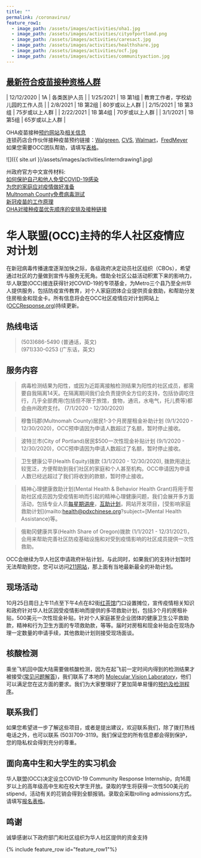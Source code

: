```yaml
---
title: ""
permalink: /coronavirus/
feature_row1:
  - image_path: /assets/images/activities/oha1.jpg
  - image_path: /assets/images/activities/cityofportland.png
  - image_path: /assets/images/activities/caresact.jpg
  - image_path: /assets/images/activities/healthshare.jpg
  - image_path: /assets/images/activities/ocf.jpg
  - image_path: /assets/images/activities/communityaction.jpg
---
```

## [最新符合疫苗接种资格人群](https://covidvaccine.oregon.gov/)

| 12/12/2020 | 1A | 各类医护人员 |
| 1/25/2021 | 1B 第1组 | 教育工作者，学校幼儿园的工作人员 |
| 2/8/2021 | 1B 第2组 | 80岁或以上人群 |
| 2/15/2021 | 1B 第3组 | 75岁或以上人群 |
| 2/22/2021 | 1B 第4组 | 70岁或以上人群 |
| 3/1/2021 | 1B 第5组 | 65岁或以上人群 |

OHA疫苗接种[预约网站](https://getvaccinated.oregon.gov/)及[相关信息](https://covidvaccine.oregon.gov/)  
连锁药店合作伙伴接种疫苗预约链接：[Walgreen](https://www.walgreens.com/findcare/vaccination/covid-19), [CVS](https://www.cvs.com/immunizations/covid-19-vaccine), [Walmart](https://www.walmart.com/cp/1228302)，[FredMeyer](https://www.fredmeyer.com/health/clinic/vaccinations)  
如果您需要OCC团队帮助，请填写[表格](https://docs.google.com/forms/d/e/1FAIpQLSeh1GA2vDd_X68ugZkP3JCuc7WlYso7IONE3tmB4vMc7Wabhg/viewform?usp=sf_link)。  

![]({{ site.url }}/assets/images/activities/interndrawing1.jpg)

州政府官方中文宣传材料:  
[如何保护自己和他人免受COVID-19感染](https://sharedsystems.dhsoha.state.or.us/DHSForms/Served//LN2681.pdf)  
[为您的家庭应对疫情做好准备](https://sharedsystems.dhsoha.state.or.us/DHSForms/Served/ln3225.pdf)  
[Multnomah County免费病毒测试](https://multco.us/file/93346/download)  
[新冠疫苗的工作原理](https://multco.us/file/94743/download)  
[OHA对接种疫苗优先顺序的安排及接种链接](https://covidvaccine.oregon.gov/)  

# 华人联盟(OCC)主持的华人社区疫情应对计划

在新冠病毒传播速度逐渐加快之际，各级政府决定动员社区组织（CBOs），希望通过社区的力量做到宣传与服务无死角。借助全社区公益活动积累下来的影响力，华人联盟(OCC)接连获得针对COVID-19的专项基金，为Metro三个县乃至全州华人提供服务，包括防疫宣传教育，对个人家庭团体企业提供资金救助，和帮助分发住房租金和现金卡。所有信息将会在OCC社区疫情应对计划网站上 ([OCCResponse.org](http://occresponse.org/))持续更新。

## 热线电话

> (503)686-5490 (普通话，英文)  
> (971)330-0253 (广东话，英文)  

## 服务内容

> 病毒检测结果为阳性，或因为近距离接触检测结果为阳性的社区成员，都需要自我隔离14天。在隔离期间我们会负责提供全方位的支持，包括协调吃住行，几乎全部费用(包括但不限于旅馆，食物，通讯，水电气，托儿费等)都会由州政府支付。 (7/1/2020 - 12/30/2020)

> 穆鲁玛郡(Multnomah County)居民1-3个月房屋租金补助计划 (9/1/2020 - 12/30/2020)，OCC预申请因为申请人数超过了名额，暂时停止接收。

> 波特兰市(City of Portland)居民$500一次性现金补贴计划 (9/1/2020 - 12/30/2020)，OCC预申请因为申请人数超过了名额，暂时停止接收。

> 卫生健康公平(Health Equity)拨款 (3/1/2020 - 12/30/2020), 拨款用途比较宽泛，方便帮助到我们社区的家庭和个人甚至机构。OCC申请因为申请人数已经远超过了我们将收到的款额，暂时停止接收。

> 精神心理健康救助计划(Mental Health & Behavior Health Grant)将用于帮助社区成员因为受疫情影响而引起的精神心理健康问题，我们会展开多方面活动，包括专业人员[每星期讲座](http://pdxchinese.org/weeklytalk/)，[互助计划](http://pdxchinese.org/mentalhealth/)，网站开发项目，[受影响家庭救助计划](mailto:health@pdxchinese.org?subject=[Mental Health Assistance)等。

> 俄勒冈健康共享(Health Share of Oregon)拨款 (1/1/2021 - 12/31/2021)，会用来帮助完善社区防疫基础设施和对受到疫情影响的社区成员提供一次性救助。

OCC会继续为华人社区申请政府补贴计划，与此同时，如果我们的支持计划暂时无法帮助到您，您可以访问[211网站](https://covid19.211info.org/)，那上面有当地最新最全的补助计划。

## 现场活动

10月25日周日上午11点至下午4点在82街[红茶馆](https://www.google.com/maps/place/HK+Cafe/@45.4904993,-122.5781455,15z/data=!4m2!3m1!1s0x0:0x4c41d7939bfba83a?sa=X&ved=2ahUKEwi6vfflm8XsAhWQt54KHfb7CE0Q_BIwE3oECA8QBQ)门口设置摊位，宣传疫情相关知识和政府针对华人社区因受疫情影响而提供的多项救助计划，包括3个月的房租补贴，500美元一次性现金补贴，针对个人家庭甚至企业团体的健康卫生公平救助款，精神和行为卫生方面的专项救助款，等等。届时对房租和现金补贴会在现场办理一定数量的申请手续，其他救助计划则接受现场面谈。

## 核酸检测

乘坐飞机回中国大陆需要做核酸检测，因为在起飞前一定时间内得到的检测结果才被接受([常见问题解答](https://mp.weixin.qq.com/s/KxMzeGApwlbRlvxA0DLMSA))，我们联系了本地的 [Molecular Vision Laboratory](https://www.molecularvisionlab.com/covid19-testing/)，他们可以满足您在这方面的要求。我们为大家整理好了更加简单易懂的[预约及检测程序](http://pdxchinese.org/assets/pdf/mvisionlab1.pdf)。

## 联系我们

如果您希望进一步了解这些项目，或者是提出建议，欢迎联系我们，除了拨打热线电话之外，也可以联系 (503)709-3119。我们保证您的所有信息都会得到保护，您的隐私权会得到充分的尊重。

## 面向高中生和大学生的实习机会

华人联盟(OCC)决定设立COVID-19 Community Response Internship，向16周岁以上的高年级高中生和在校大学生开放。录取的学生将获得一次性500美元的stipend，活动有关的花销会得到全额报销。录取会采取rolling admissions方式。请填写[报名表格](https://docs.google.com/forms/d/e/1FAIpQLSfkQbyH2lc3voR0aCBaZae0ZcndOnwwR5iFYxThN3jxoJNJ6Q/viewform?usp=sf_link)。

## 鸣谢

诚挚感谢以下政府部门和社区组织为华人社区提供的资金支持

{% include feature_row id="feature_row1"%}
